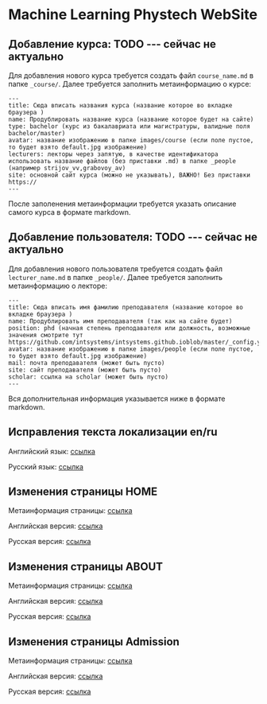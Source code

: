 # Machine Learning Phystech WebSite

## Добавление курса: TODO --- сейчас не актуально
Для добавления нового курса требуется создать файл `course_name.md` в папке `_course/`. Далее требуется заполнить метаинформацию о курсе:
```
---
title: Сюда вписать названия курса (название которое во вкладке браузера )
name: Продублировать название курса (название которое будет на сайте)
type: bachelor (курс из бакалавриата или магистратуры, валидные поля bachelor/master)
avatar: название изображению в папке images/course (если поле пустое, то будет взято default.jpg изображение)
lecturers: лекторы через запятую, в качестве идентификатора использовать название файлов (без приставки .md) в папке _people (например strijov_vv,grabovoy_av)
site: основной сайт курса (можно не указывать), ВАЖНО! Без приставки https://
---
```

После заполенения метаинформации требуется указать описание самого курса в формате markdown.

## Добавление пользователя:  TODO --- сейчас не актуально
Для добавления нового пользователя требуется создать файл `lecturer_name.md` в папке `_people/`. Далее требуется заполнить метаинформацию о лекторе:
```
---
title: Сюда вписать имя фамилию преподавателя (название которое во вкладке браузера )
name: Продублировать имя преподавателя (так как на сайте будет)
position: phd (начная степень преподавателя или должность, возможные значения смотрите тут https://github.com/intsystems/intsystems.github.ioblob/master/_config.yml#L81)
avatar: название изображению в папке images/people (если поле пустое, то будет взято default.jpg изображение)
mail: почта преподавателя (может быть пусто)
site: сайт преподавателя (может быть пусто)
scholar: ссылка на scholar (может быть пусто)
---
```

Вся дополнительная информация указывается ниже в формате markdown.

## Исправления текста локализации en/ru

Английский язык: [ссылка](https://github.com/intsystems/intsystems.github.ioblob/master/_i18n/en.yml)

Русский язык: [ссылка](https://github.com/intsystems/intsystems.github.ioblob/master/_i18n/ru.yml)

## Изменения страницы HOME

Метаинформация страницы: [ссылка](https://github.com/intsystems/intsystems.github.ioedit/master/index.md)

Английская версия: [ссылка](https://github.com/intsystems/intsystems.github.ioblob/master/_i18n/en/index.md)

Русская версия: [ссылка](https://github.com/intsystems/intsystems.github.ioblob/master/_i18n/ru/index.md)

## Изменения страницы ABOUT

Метаинформация страницы: [ссылка](https://github.com/intsystems/intsystems.github.ioedit/master/about.md)

Английская версия: [ссылка](https://github.com/intsystems/intsystems.github.ioblob/master/_i18n/en/about.md)

Русская версия: [ссылка](https://github.com/intsystems/intsystems.github.ioblob/master/_i18n/ru/about.md)

## Изменения страницы Admission

Метаинформация страницы: [ссылка](https://github.com/intsystems/intsystems.github.ioedit/master/admission.md)

Английская версия: [ссылка](https://github.com/intsystems/intsystems.github.ioblob/master/_i18n/en/admission.md)

Русская версия: [ссылка](https://github.com/intsystems/intsystems.github.ioblob/master/_i18n/ru/admission.md)
